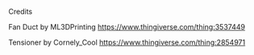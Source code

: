 Credits

Fan Duct by ML3DPrinting
https://www.thingiverse.com/thing:3537449


Tensioner by Cornely_Cool
https://www.thingiverse.com/thing:2854971